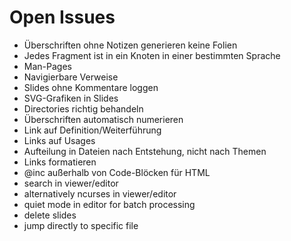 # Open Issues
* Überschriften ohne Notizen generieren keine Folien
* Jedes Fragment ist in ein Knoten in einer bestimmten Sprache
* Man-Pages
* Navigierbare Verweise
* Slides ohne Kommentare loggen
* SVG-Grafiken in Slides
* Directories richtig behandeln
* Überschriften automatisch numerieren
* Link auf Definition/Weiterführung
* Links auf Usages
* Aufteilung in Dateien nach Entstehung, nicht nach Themen
* Links formatieren
* @inc außerhalb von Code-Blöcken für HTML
* search in viewer/editor
* alternatively ncurses in viewer/editor
* quiet mode in editor for batch processing
* delete slides
* jump directly to specific file
